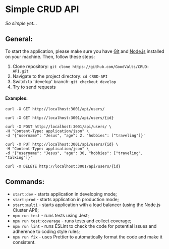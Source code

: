 # Simple CRUD API

_So simple yet..._

## General:

To start the application, please make sure you have [Git](https://git-scm.com) and [Node.js](https://nodejs.org) installed on your machine. Then, follow these steps:

1. Clone repository: `git clone https://github.com/GoodValts/CRUD-API.git`
1. Navigate to the project directory: `cd CRUD-API`
1. Switch to 'develop' branch: `git checkout develop`
1. Try to send requests

#### Examples:

```
curl -X GET http://localhost:3001/api/users/
```

```
curl -X GET http://localhost:3001/api/users/{id}
```

```
curl -X POST http://localhost:3001/api/users/ \
-H "Content-Type: application/json" \
-d '{"username": "Jesus", "age": 2, "hobbies": ["traveling"]}'
```

```
curl -X PUT http://localhost:3001/api/users/{id} \
-H "Content-Type: application/json" \
-d '{"username": "Jesus", "age": 30, "hobbies": ["traveling", "talking"]}'
```

```
curl -X DELETE http://localhost:3001/api/users/{id}
```

## Commands:

- `start:dev` - starts application in developing mode;
- `start:prod` - starts application in production mode;
- `start:multi` - starts application with a load balancer (using the Node.js Cluster API);
- `npm run test` - runs tests using Jest;
- `npm run test:coverage` - runs tests and collect coverage;
- `npm run lint` - runs ESLint to check the code for potential issues and adherence to coding style rules;
- `npm run fix` - uses Prettier to automatically format the code and make it consistent.

